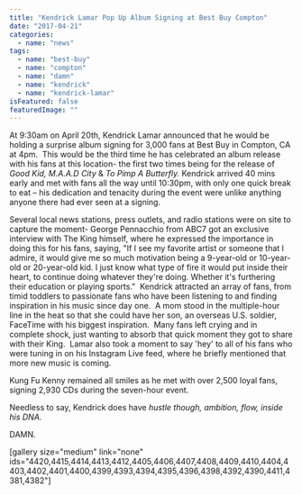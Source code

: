```yaml
---
title: "Kendrick Lamar Pop Up Album Signing at Best Buy Compton"
date: "2017-04-21"
categories: 
  - name: "news"
tags: 
  - name: "best-buy"
  - name: "compton"
  - name: "damn"
  - name: "kendrick"
  - name: "kendrick-lamar"
isFeatured: false
featuredImage: ""
---
```


At 9:30am on April 20th, Kendrick Lamar announced that he would be holding a surprise album signing for 3,000 fans at Best Buy in Compton, CA at 4pm.  This would be the third time he has celebrated an album release with his fans at this location- the first two times being for the release of _Good Kid, M.A.A.D City_ & _To Pimp A Butterfly._ Kendrick arrived 40 mins early and met with fans all the way until 10:30pm, with only one quick break to eat – his dedication and tenacity during the event were unlike anything anyone there had ever seen at a signing.

Several local news stations, press outlets, and radio stations were on site to capture the moment- George Pennacchio from ABC7 got an exclusive interview with The King himself, where he expressed the importance in doing this for his fans, saying, "If I see my favorite artist or someone that I admire, it would give me so much motivation being a 9-year-old or 10-year-old or 20-year-old kid. I just know what type of fire it would put inside their heart, to continue doing whatever they're doing. Whether it's furthering their education or playing sports."  Kendrick attracted an array of fans, from timid toddlers to passionate fans who have been listening to and finding inspiration in his music since day one.  A mom stood in the multiple-hour line in the heat so that she could have her son, an overseas U.S. soldier, FaceTime with his biggest inspiration.  Many fans left crying and in complete shock, just wanting to absorb that quick moment they got to share with their King.  Lamar also took a moment to say 'hey' to all of his fans who were tuning in on his Instagram Live feed, where he briefly mentioned that more new music is coming.

Kung Fu Kenny remained all smiles as he met with over 2,500 loyal fans, signing 2,930 CDs during the seven-hour event.

Needless to say, Kendrick does have _hustle though, ambition, flow, inside his DNA._

DAMN.

\[gallery size="medium" link="none" ids="4420,4415,4414,4413,4412,4405,4406,4407,4408,4409,4410,4404,4403,4402,4401,4400,4399,4393,4394,4395,4396,4398,4392,4390,4411,4381,4382"\]
